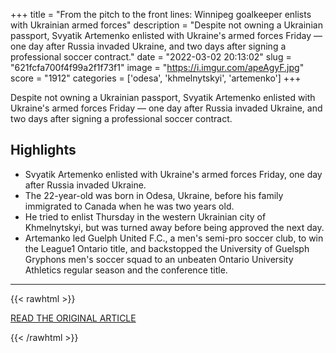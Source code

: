 +++
title = "From the pitch to the front lines: Winnipeg goalkeeper enlists with Ukrainian armed forces"
description = "Despite not owning a Ukrainian passport, Svyatik Artemenko enlisted with Ukraine's armed forces Friday — one day after Russia invaded Ukraine, and two days after signing a professional soccer contract."
date = "2022-03-02 20:13:02"
slug = "621fcfa700f4f99a2f1f73f1"
image = "https://i.imgur.com/apeAgyF.jpg"
score = "1912"
categories = ['odesa', 'khmelnytskyi', 'artemenko']
+++

Despite not owning a Ukrainian passport, Svyatik Artemenko enlisted with Ukraine's armed forces Friday — one day after Russia invaded Ukraine, and two days after signing a professional soccer contract.

## Highlights

- Svyatik Artemenko enlisted with Ukraine's armed forces Friday, one day after Russia invaded Ukraine.
- The 22-year-old was born in Odesa, Ukraine, before his family immigrated to Canada when he was two years old.
- He tried to enlist Thursday in the western Ukrainian city of Khmelnytskyi, but was turned away before being approved the next day.
- Artemanko led Guelph United F.C., a men's semi-pro soccer club, to win the League1 Ontario title, and backstopped the University of Guelsph Gryphons men's soccer squad to an unbeaten Ontario University Athletics regular season and the conference title.

---

{{< rawhtml >}}
  <p class="article-category">
    <a target="_blank" href="https://www.cbc.ca/news/canada/manitoba/winnipeg-goalkeeper-enlists-ukrainian-armed-forces-1.6365943">READ THE ORIGINAL ARTICLE</a>
  </p>
{{< /rawhtml >}}

